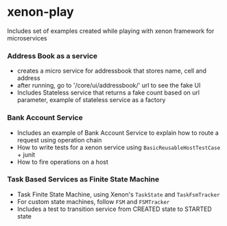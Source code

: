 # xenon-play
Includes set of examples created while playing with xenon framework for microservices

### Address Book as a service
- creates a micro service for addressbook that stores name, cell and address
- after running, go to '/core/ui/addressbook/' url to see the fake UI
- Includes Stateless service that returns a fake count based on url parameter,
example of stateless service as a factory

### Bank Account Service
- Includes an example of Bank Account Service to explain 
how to route a request using operation chain
- How to write tests for a xenon service using `BasicReusableHostTestCase` + junit
- How to fire operations on a host

### Task Based Services as Finite State Machine
- Task Finite State Machine, using Xenon's `TaskState` and `TaskFsmTracker`
- For custom state machines, follow `FSM` and `FSMTracker`
- Includes a test to transition service from CREATED state to STARTED state
